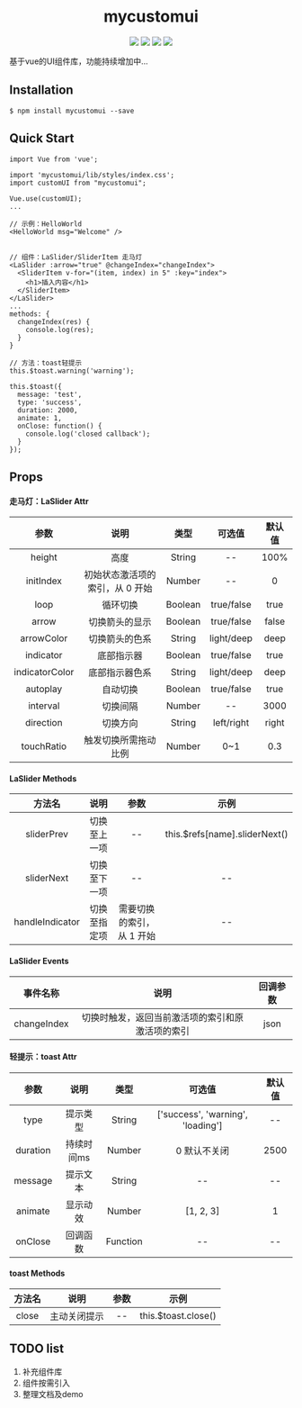 <!--
[![NPM](https://nodei.co/npm/mycustomui.png?downloads=true&downloadRank=true&stars=true)](https://nodei.co/npm/mycustomui/) -->
<h1 align="center">mycustomui</h1>
<p align="center">
    <a href="https://www.npmjs.com/package/mycustomui"><img src="https://badgen.net/bundlephobia/minzip/mycustomui?color=cyan" /></a>
    <a href="https://www.npmjs.com/package/mycustomui"><img src="https://badgen.net/npm/dependents/mycustomui" /></a>
    <a href="https://www.npmjs.com/package/mycustomui"><img src="https://badgen.net/npm/v/mycustomui" /></a>
    <a href="https://www.npmjs.com/package/mycustomui"><img src="https://badgen.net/badge/license/MIT/blue" /></a>
</p>

基于vue的UI组件库，功能持续增加中...


## Installation
```
$ npm install mycustomui --save
```


## Quick Start
```
import Vue from 'vue';

import 'mycustomui/lib/styles/index.css';
import customUI from "mycustomui";

Vue.use(customUI);
...

// 示例：HelloWorld
<HelloWorld msg="Welcome" />


// 组件：LaSlider/SliderItem 走马灯
<LaSlider :arrow="true" @changeIndex="changeIndex">
  <SliderItem v-for="(item, index) in 5" :key="index">
    <h1>插入内容</h1>
  </SliderItem>
</LaSlider>
...
methods: {
  changeIndex(res) {
    console.log(res);
  }
}

// 方法：toast轻提示
this.$toast.warning('warning');

this.$toast({
  message: 'test',
  type: 'success',
  duration: 2000,
  animate: 1,
  onClose: function() {
    console.log('closed callback');
  }
});

```


## Props

#### 走马灯：LaSlider Attr
| 参数 | 说明 | 类型 | 可选值 | 默认值 |
| :------:| :------: | :------: | :------: | :------: |
| height | 高度 | String | -- | 100% |
| initIndex | 初始状态激活项的索引，从 0 开始 | Number | -- | 0 |
| loop | 循环切换 | Boolean | true/false | true |
| arrow | 切换箭头的显示 | Boolean | true/false | false |
| arrowColor | 切换箭头的色系 | String | light/deep | deep |
| indicator | 底部指示器 | Boolean | true/false | true |
| indicatorColor | 底部指示器色系 | String | light/deep | deep |
| autoplay | 自动切换 | Boolean | true/false | true |
| interval | 切换间隔 | Number | -- | 3000 |
| direction | 切换方向 | String | left/right | right |
| touchRatio | 触发切换所需拖动比例 | Number | 0~1 | 0.3 |

#### LaSlider Methods
| 方法名 | 说明 | 参数 | 示例 |
| :------:| :------: | :------: | :------: |
| sliderPrev | 	切换至上一项 | -- | this.$refs[name].sliderNext() |
| sliderNext | 	切换至下一项 | -- | -- |
| handleIndicator | 	切换至指定项 | 需要切换的索引，从 1 开始 | -- |

#### LaSlider Events
| 事件名称 | 说明 | 回调参数 |
| :------:| :------: | :------: |
| changeIndex | 切换时触发，返回当前激活项的索引和原激活项的索引 | json |


#### 轻提示：toast Attr
| 参数 | 说明 | 类型 | 可选值 | 默认值 |
| :------:| :------: | :------: | :------: | :------: |
| type | 提示类型 | String | ['success', 'warning', 'loading'] | -- |
| duration | 持续时间ms | Number | 0 默认不关闭 | 2500 |
| message | 提示文本 | String | -- | -- |
| animate | 显示动效 | Number | [1, 2, 3] | 1 |
| onClose | 回调函数 | Function | -- | -- |

#### toast Methods
| 方法名 | 说明 | 参数 | 示例 |
| :------:| :------: | :------: | :------: |
| close | 主动关闭提示 | -- | this.$toast.close() |

## TODO list
1. 补充组件库
2. 组件按需引入
3. 整理文档及demo


